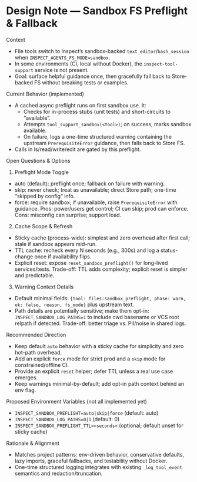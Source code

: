 # Design Note — Sandbox FS Preflight & Fallback

Context
- File tools switch to Inspect’s sandbox-backed `text_editor`/`bash_session` when `INSPECT_AGENTS_FS_MODE=sandbox`.
- In some environments (CI, local without Docker), the `inspect-tool-support` service is not present.
- Goal: surface helpful guidance once, then gracefully fall back to Store-backed FS without breaking tests or examples.

Current Behavior (implemented)
- A cached async preflight runs on first sandbox use. It:
  - Checks for in-process stubs (unit tests) and short-circuits to “available”.
  - Attempts `tool_support_sandbox(<tool>)`; on success, marks sandbox available.
  - On failure, logs a one-time structured warning containing the upstream `PrerequisiteError` guidance, then falls back to Store FS.
- Calls in ls/read/write/edit are gated by this preflight.

Open Questions & Options

1) Preflight Mode Toggle
- auto (default): preflight once; fallback on failure with warning.
- skip: never check; treat as unavailable; direct Store path; one-time “skipped by config” info.
- force: require sandbox; if unavailable, raise `PrerequisiteError` with guidance.
Pros: power/users get control; CI can skip; prod can enforce. Cons: misconfig can surprise; support load.

2) Cache Scope & Refresh
- Sticky cache (process-wide): simplest and zero overhead after first call; stale if sandbox appears mid-run.
- TTL cache: recheck every N seconds (e.g., 300s) and log a status-change once if availability flips.
- Explicit reset: expose `reset_sandbox_preflight()` for long-lived services/tests.
Trade-off: TTL adds complexity; explicit reset is simpler and predictable.

3) Warning Context Details
- Default minimal fields: `{tool: files:sandbox_preflight, phase: warn, ok: false, reason, fs_mode}` plus upstream text.
- Path details are potentially sensitive; make them opt-in: `INSPECT_SANDBOX_LOG_PATHS=1` to include cwd basename or VCS root relpath if detected.
Trade-off: better triage vs. PII/noise in shared logs.

Recommended Direction
- Keep default `auto` behavior with a sticky cache for simplicity and zero hot-path overhead.
- Add an explicit `force` mode for strict prod and a `skip` mode for constrained/offline CI.
- Provide an explicit `reset` helper; defer TTL unless a real use case emerges.
- Keep warnings minimal-by-default; add opt-in path context behind an env flag.

Proposed Environment Variables (not all implemented yet)
- `INSPECT_SANDBOX_PREFLIGHT=auto|skip|force` (default: auto)
- `INSPECT_SANDBOX_LOG_PATHS=0|1` (default: 0)
- `INSPECT_SANDBOX_PREFLIGHT_TTL=<seconds>` (optional; default unset for sticky cache)

Rationale & Alignment
- Matches project patterns: env-driven behavior, conservative defaults, lazy imports, graceful fallbacks, and testability without Docker.
- One-time structured logging integrates with existing `_log_tool_event` semantics and redaction/truncation.

